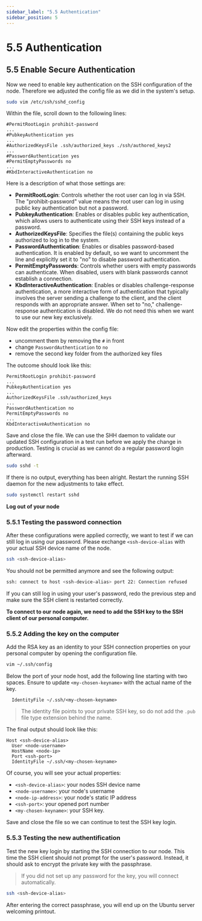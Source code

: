 ```yaml
---
sidebar_label: "5.5 Authentication"
sidebar_position: 5
---
```


# 5.5 Authentication

## 5.5 Enable Secure Authentication

Now we need to enable key authentication on the SSH configuration of the node. Therefore we adjusted the config file as we did in the system's setup.

```sh
sudo vim /etc/ssh/sshd_config
```

Within the file, scroll down to the following lines:

```text
#PermitRootLogin prohibit-password
...
#PubkeyAuthentication yes
...
#AuthorizedKeysFile .ssh/authorized_keys ./ssh/authored_keys2
...
#PasswordAuthentication yes
#PermitEmptyPasswords no
...
#KbdInteractiveAuthentication no
```

Here is a description of what those settings are:

- **PermitRootLogin**: Controls whether the root user can log in via SSH. The "prohibit-password" value means the root user can log in using public key authentication but not a password.
- **PubkeyAuthentication**: Enables or disables public key authentication, which allows users to authenticate using their SSH keys instead of a password.
- **AuthorizedKeysFile**: Specifies the file(s) containing the public keys authorized to log in to the system.
- **PasswordAuthentication**: Enables or disables password-based authentication. It is enabled by default, so we want to uncomment the line and explicitly set it to "no" to disable password authentication.
- **PermitEmptyPasswords**: Controls whether users with empty passwords can authenticate. When disabled, users with blank passwords cannot establish a connection.
- **KbdInteractiveAuthentication**: Enables or disables challenge-response authentication, a more interactive form of authentication that typically involves the server sending a challenge to the client, and the client responds with an appropriate answer. When set to "no," challenge-response authentication is disabled. We do not need this when we want to use our new key exclusively.

Now edit the properties within the config file:

- uncomment them by removing the `#` in front
- change `PasswordAuthentication` to `no`
- remove the second key folder from the authorized key files

The outcome should look like this:

```text
PermitRootLogin prohibit-password
...
PubkeyAuthentication yes
...
AuthorizedKeysFile .ssh/authorized_keys
...
PasswordAuthentication no
PermitEmptyPasswords no
...
KbdInteractiveAuthentication no
```

Save and close the file. We can use the SHH daemon to validate our updated SSH configuration in a test run before we apply the change in production. Testing is crucial as we cannot do a regular password login afterward.

```sh
sudo sshd -t
```

If there is no output, everything has been alright. Restart the running SSH daemon for the new adjustments to take effect.

```sh
sudo systemctl restart sshd
```

**Log out of your node**

### 5.5.1 Testing the password connection

After these configurations were applied correctly, we want to test if we can still log in using our password. Please exchange `<ssh-device-alias` with your actual SSH device name of the node.

```sh
ssh <ssh-device-alias>
```

You should not be permitted anymore and see the following output:

```sh
ssh: connect to host <ssh-device-alias> port 22: Connection refused
```

If you can still log in using your user's password, redo the previous step and make sure the SSH client is restarted correctly.

**To connect to our node again, we need to add the SSH key to the SSH client of our personal computer.**

### 5.5.2 Adding the key on the computer

Add the RSA key as an identity to your SSH connection properties on your personal computer by opening the configuration file.

```sh
vim ~/.ssh/config
```

Below the port of your node host, add the following line starting with two spaces. Ensure to update `<my-chosen-keyname>` with the actual name of the key.

```text
  IdentityFile ~/.ssh/<my-chosen-keyname>
```

> The identity file points to your private SSH key, so do not add the `.pub` file type extension behind the name.

The final output should look like this:

```text
Host <ssh-device-alias>
  User <node-username>
  HostName <node-ip>
  Port <ssh-port>
  IdentityFile ~/.ssh/<my-chosen-keyname>
```

Of course, you will see your actual properties:

- `<ssh-device-alias>`: your nodes SSH device name
- `<node-username>`: your node's username
- `<node-ip-address>`: your node's static IP address
- `<ssh-port>`: your opened port number
- `<my-chosen-keyname>`: your SSH key.

Save and close the file so we can continue to test the SSH key login.

### 5.5.3 Testing the new authentification

Test the new key login by starting the SSH connection to our node. This time the SSH client should not prompt for the user's password. Instead, it should ask to encrypt the private key with the passphrase.

> If you did not set up any password for the key, you will connect automatically.

```sh
ssh <ssh-device-alias>
```

After entering the correct passphrase, you will end up on the Ubuntu server welcoming printout.
